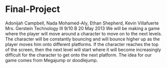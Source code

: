 Final-Project
=============
Adonijah Campbell, Nada Mohamed-Aly, Ethan Shepherd, Kevin Villafuerte
Mrs. Gerstein
Technology III 9/10 B
20 May 2013
We will be making a game where the player will move around a character to move on to the next levels. 
The character will be constantly bouncing and will bounce higher up as the player moves him onto different platforms. 
If the character reaches the top of the screen, 
then the next level will start where it will become increasingly difficult for the character to get onto the next platform.
The idea for our game comes from Megajump or doodlejump.
